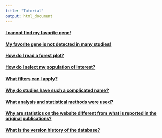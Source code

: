 ```yaml
---
title: "Tutorial"
output: html_document
---
```


####  <a id="displayText" href="javascript:toggle(5);">I cannot find my favorite gene!</a>
  <div class="div_help" id="toggleText5" style="display: none">

Start typing the gene name and suggestions will appear in the scroll menu. MetaMEx works with official gene symbols, for instance the official gene name of PGC1α is PPARGC1A.

<img src="tutorial/tutorial_select_gene.svg" width="60%"/>

Genes are sometimes present in the forest plots but not in the timeline plots. This is because the timeline is calculated by including all datasets and applying specific inclusion/exclusion to balance the linear model. This results in genes being excluded if they are not detected in enough datasets at each time point.

  </div>  

  
####  <a id="displayText" href="javascript:toggle(4);">My favorite gene is not detected in many studies!</a>
  <div class="div_help" id="toggleText4" style="display: none">

In order to give a transparent overview of the currently available data, all studies are presented, even if genes are not detected. Older studies, or custom arrays often have a limited number of probes and therefore fewer detected genes. On the other hand, the more recent RNA sequencing datasets often have more depth and detect non-coding RNAs which are not present in gene arrays.

  </div>  
  
  
####  <a id="displayText" href="javascript:toggle(3);">How do I read a forest plot?</a>
  <div class="div_help" id="toggleText3" style="display: none">

A forest plot is a graphical representation of results from several scientific studies and is typically used to plot meta-analyses. The left-hand columns list the names of the studies, followed by the fold-change (log2), false discovery rate (FDR) and sample size (n) for each individual study. The right-hand column is a plot of the fold-change (log2) represented by a square and the 95% confidence intervals represented by horizontal lines. The area of each square is proportional to the study's weight (sample size) in the meta-analysis. The overall meta-analysed score is represented by a diamond on the bottom line, the lateral points of which indicate confidence intervals. 

<img src="tutorial/tutorial_forestplot.svg" width="80%"/>

  </div> 
  
  
####  <a id="displayText" href="javascript:toggle(6);">How do I select my population of interest?</a>
  <div class="div_help" id="toggleText6" style="display: none;">

MetaMEx compiles more than 90 studies which include volunteers of different age, sex, weight, fitness, weight and health. Studies can be included or excluded from the analysis by scrolling at the bottom of the page and checking the boxes. For instance, select males or females by checking the corresponding tick boxes.

<img src="tutorial/tutorial_select_population.svg" width="70%"/>

*	**Sex.** Choose whether you want males (M) or females (F). Some studies have pooled males and females or did not provide sex information and are labelled as undefined (U).
*	**Age.** Studies in MetaMEx are split into three age groups: young (<35), middle age (35-60) and elderly (>60).
*	**Fitness**. Activity levels were determined based on the description of the cohorts available in the publications. Sedentary is defined as no formal exercise training. Individuals performing exercise for more than 150 min per week and/or having an average VO2max are considered active. Athletes are individuals engaged in formal and regular exercise training and exhibit good to excellent VO2max.
*	**Weight.** Body composition is based on body mass index provided in the publications and the actual definition of lean (BMI<25), overweight (25≤BMI<30), obese (30≤BMI<40) and morbidly obese (BMI≥40).
*	**Muscle.** Most studies do cycling exercise and therefore collect vastus lateralis (quadriceps) biopsies. However, a handful of studies used soleus or biceps biopsies. Sometimes the muscle biopsy is unknow and is therefore annotated as N.A. 
*	**Health.** MetaMEx includes studies from healthy individuals with no history of disease as well as people diagnosed with metabolic diseases or other chronic conditions such as chronic kidney disease or frailty.

  </div>  
  
  
####  <a id="displayText" href="javascript:toggle(7);">What filters can I apply?</a>
  <div class="div_help" id="toggleText7" style="display: none">

After selecting  either acute exercise, exercise training or inactivity, a specific menu will appear on the right of the page. This menu includes parameters such as exercise duration or time of biopsy collection after exercise cessation. Another list will appear under the forest plot to select or unselect specific datasets.

<img src="tutorial/tutorial_filters.svg" width="80%"/>

* **Acute exercise studies.** For acute exercise protocols, it is possible to customize the type of exercise (concentric, eccentric or mixed) and the time of the biopsy collection after exercise cessation.
* **Exercise training studies.** For exercise training protocols, it is possibly to customize the duration of the training (from 1 week to lifelong) and the time of the biopsy collection after exercise cessation. It is also possible to include/exclude specific studies based on their GEO accession number.
* **Inactivity studies.** MetaMEx includes two inactivity protocols: bed rest or limb immobilization. It is also possible to customize the duration of the inactivity and include/exclude specific studies based on their GEO accession number.

  </div>  


####  <a id="displayText" href="javascript:toggle(8);">Why do studies have such a complicated name?</a>
  <div class="div_help" id="toggleText8" style="display: none">

All studies were annotated with as much information as possible about age, weight, health, biopsy, muscle, etc. The title of the studies reflects the clinical data and protocol used for a specific study. 

<img src="tutorial/tutorial_annotation.svg" width="50%"/>

A detailed description of the labels is availabe in Datasets/Annotation.

  </div>  
  
  
####  <a id="displayText" href="javascript:toggle(1);">What analysis and statistical methods were used?</a>
  <div class="div_help" id="toggleText1" style="display: none">

The meta-analysis was created by collecting publicly available studies on mRNA expression levels in human skeletal muscle after exercise or inactivity. Statistics were first performed individually for each array. 

* Robust multiarray averaging was used for affymetrix arrays (oligo package)
* Quantile normalization was used for other microarrays (limma package)
* Variance stabilizing transformation (VST) was used for RNA sequencing datasets (DESeq2 package). 
* Moderated t-statistics were calculated for each  study with empirical Bayes statistics for differential expression (limma package).

The meta-analysis summary was calculated using restricted maximum likelihood (metafor package). The analysis was weighted using sample size (n) to adjust for studies with small number of volunteers. 

The timeline was calculated by collecting all data available in the database and annotate them by either time of the biopsy or inactivity duration. Moderated t-statistics were calculated with empirical Bayes statistics after blocking for other confounding parameters (sex, age, exercise type...).

Adjustment for multiple testing was done with Bonferroni correction in all models.

  </div>


####  <a id="displayText" href="javascript:toggle(2);">Why are statistics on the website different from what is reported in the original publications?</a>
  <div class="div_help" id="toggleText2" style="display: none">

Whenever possible, we downloaded the raw data and re-processed studies using the same pipeline. That means that the normalization methods that we used might differ from the ones used by the original authors. In addition, samples were often insufficiently annotated to allow us to run paired statistics comparing pre/post interventions. We therefore had to used unpaired statistics and lost power in the process. Finally, many studies pooled individuals of different age and BMI to have higher sample size. To allow proper comparison in the meta-analysis, we split these studies into sub groups and analysed them separately, therefore reducing the sample size and statistical power.

  </div>
  

####  <a id="displayText" href="javascript:toggle(9);">What is the version history of the database?</a>
  <div class="div_help" id="toggleText9" style="display: none">
  
* MetaMEx 3.2108 - Aug 2021. Addition of mouse datasets. Addition of timeline plots for acute and inactivity studies.
* MetaMEx 2.2101 - Jan 2021. Addition of recently published studies. Change to Bonferroni correction for multiple testing adjustment of the meta-analysis p-values. 
* MetaMEx 2.2008 - Aug 2020. Major update of the database and style of the app. Addition of the most recent published datasets. Adjustment of colors and style for accessibility. 
* MetaMEx 1.1912 - Dec 19, 2019. Added published HIIT studies.
* MetaMEx 1.1902 - Feb 12, 2019. Updated clinical characteristics of studies with obesity status.
* MetaMEx 1.1809 - Sep 20, 2018. Added feature for correlations, improved speed and added progress bars.
* MetaMEx 1.1805 - Initial release on May 22, 2018.

  </div>
  


